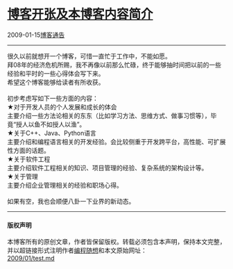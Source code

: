 <!DOCTYPE html>
<html xmlns="http://www.w3.org/1999/xhtml" xml:lang="zh-CN">
<head>
<meta http-equiv="Content-Type" content="text/html; charset=utf-8" />
<meta name="generator" content="Python script by program.think@gmail.com" />
<meta name="provider" content="program-think.blogspot.com" />
<link type="text/css" rel="stylesheet" href="../../css/program-think.css" />
<title>博客开张及本博客内容简介 - 编程随想的博客</title>
</head>
<body>
<div id="main" style="width:100%;">
<h1><a href="../../index.md" title="回到首页">博客开张及本博客内容简介</a></h1>
<div class="post-info"><span class="date-header">2009-01-15</span><a href="../../tags/E58D9AE5AEA2E9809AE5918A.md" class="tag">博客通告</a> </div>
<hr>
<div class="post">
很久以前就想开一个博客，可惜一直忙于工作中，不能如愿。<br />拜08年的经济危机所赐，我不再像以前那么忙碌，终于能够抽时间把以前的一些经验和平时的一些心得体会写下来。<br />希望这个博客能够给读者有所收获。<br /><br />初步考虑写如下一些方面的内容：<br />★对于开发人员的个人发展和成长的体会<br />主要介绍一些方法论相关的东东（比如学习方法、思维方式、做事习惯等），毕竟“授人以鱼不如授人以渔”。<br />★关于C++、Java、Python语言<br />主要介绍和编程语言相关的开发经验。会比较侧重于开发跨平台，高性能、可扩展性方面的话题。<br />★关于软件工程<br />主要介绍软件工程相关的知识、项目管理的经验、复杂系统的架构设计等。<br />★关于管理<br />主要介绍企业管理相关的经验和职场心得。<br /><br />如果有空，我也会顺便八卦一下业界的新动态。<div class="blogger-post-footer">
</div>
<hr>
<div class="copyright">
<h4>版权声明</h4>
本博客所有的原创文章，作者皆保留版权。转载必须包含本声明，保持本文完整，并以超链接形式注明作者<a href="mailto:program.think@gmail.com">编程随想</a>和本文原始网址：<br>
<a href="2009/01/test.md">2009/01/test.md</a>
</div>
</div>
</body>
</html>
